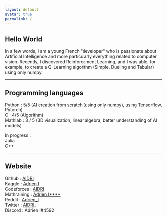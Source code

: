 ```yaml
---
layout: default
avatar: true
permalink: /
---
```

## Hello World
In a few words, I am a young French "developer" who is passionate about Artificial Intelligence and more particularly everything related to computer vision. Recently, I discovered Reinforcement Learning, and I was able, for example, to create a Q-Learning algorithm (Simple, Dueling and Tabular) using only numpy.  

---

## Programming languages  
Python : 5/5 (AI creation from scratch (using only numpy), using Tensorflow, Pytorch)  
C : 4/5 (Algorithm)  
Mathlab : 3 / 5 (3D visualization, linear algebra, better understanding of AI models)  

In progress :  
Julia  
C++  

---

## Website
Github : <a href="https://github.com/AIDRI" target="_blank">AIDRI</a>  
Kaggle : <a href="https://www.kaggle.com/adrieni" target="_blank">Adrien I</a>  
Codeforces : <a href="https://codeforces.com/" target="_blank">AIDRI</a>  
Mathraining : <a href="https://www.mathraining.be/" target="_blank">Adrien I****</a>  
Reddit : <a href="https://www.reddit.com/user/Adrien_I" target="_blank">Adrien_I</a>  
Twitter : <a href="https://twitter.com/AIDRI_" target="_blank">AIDRI_</a>  
Discord : Adrien I#4592  
